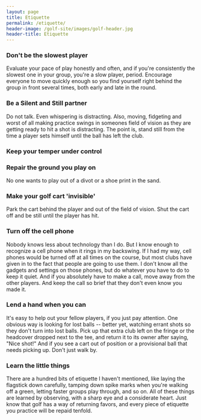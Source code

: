 ```yaml
---
layout: page
title: Etiquette
permalink: /etiquette/
header-image: /golf-site/images/golf-header.jpg
header-title: Etiquette
---
```

### Don't be the slowest player

Evaluate your pace of play honestly and often, and if you're consistently the slowest one in your group, you're a slow player, period. Encourage everyone to move quickly enough so you find yourself right behind the group in front several times, both early and late in the round.

### Be a Silent and Still partner

Do not talk. Even whispering is distracting. Also, moving, fidgeting and worst of all making practice swings in someones field of vision as they are getting ready to hit a shot is distracting. The point is, stand still from the time a player sets himself until the ball has left the club.

### Keep your temper under control

### Repair the ground you play on

No one wants to play out of a divot or a shoe print in the sand.

### Make your golf cart 'invisible'

Park the cart behind the player and out of the field of vision. Shut the cart off and be still until the player has hit.

### Turn off the cell phone

Nobody knows less about technology than I do. But I know enough to recognize a cell phone when it rings in my backswing. If I had my way, cell phones would be turned off at all times on the course, but most clubs have given in to the fact that people are going to use them. I don't know all the gadgets and settings on those phones, but do whatever you have to do to keep it quiet. And if you absolutely have to make a call, move away from the other players. And keep the call so brief that they don't even know you made it.

### Lend a hand when you can

It's easy to help out your fellow players, if you just pay attention. One obvious way is looking for lost balls -- better yet, watching errant shots so they don't turn into lost balls. Pick up that extra club left on the fringe or the headcover dropped next to the tee, and return it to its owner after saying, "Nice shot!" And if you see a cart out of position or a provisional ball that needs picking up. Don't just walk by.

### Learn the little things

There are a hundred bits of etiquette I haven't mentioned, like laying the flagstick down carefully, tamping down spike marks when you're walking off a green, letting faster groups play through, and so on. All of these things are learned by observing, with a sharp eye and a considerate heart. Just know that golf has a way of returning favors, and every piece of etiquette you practice will be repaid tenfold.
